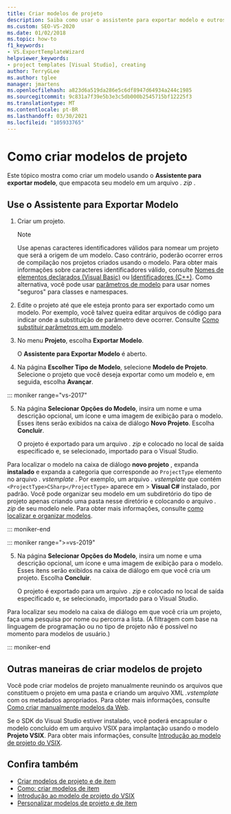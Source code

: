 ```yaml
---
title: Criar modelos de projeto
description: Saiba como usar o assistente para exportar modelo e outros métodos para criar modelos de projeto no Visual Studio.
ms.custom: SEO-VS-2020
ms.date: 01/02/2018
ms.topic: how-to
f1_keywords:
- VS.ExportTemplateWizard
helpviewer_keywords:
- project templates [Visual Studio], creating
author: TerryGLee
ms.author: tglee
manager: jmartens
ms.openlocfilehash: a823d6a519da286e5c6df8947d64934a244c1985
ms.sourcegitcommit: 9c831a7f39e5b3e3c5db000b2545715bf12225f3
ms.translationtype: MT
ms.contentlocale: pt-BR
ms.lasthandoff: 03/30/2021
ms.locfileid: "105933765"
---
```

# <a name="how-to-create-project-templates"></a>Como criar modelos de projeto

Este tópico mostra como criar um modelo usando o **Assistente para exportar modelo**, que empacota seu modelo em um arquivo *. zip* .

## <a name="use-the-export-template-wizard"></a>Use o Assistente para Exportar Modelo

1. Criar um projeto.

    > [!NOTE]
    > Use apenas caracteres identificadores válidos para nomear um projeto que será a origem de um modelo. Caso contrário, poderão ocorrer erros de compilação nos projetos criados usando o modelo. Para obter mais informações sobre caracteres identificadores válido, consulte [Nomes de elementos declarados (Visual Basic)](/dotnet/visual-basic/programming-guide/language-features/declared-elements/declared-element-names) ou [Identificadores (C++)](/cpp/cpp/identifiers-cpp). Como alternativa, você pode usar [parâmetros de modelo](../ide/template-parameters.md) para usar nomes "seguros" para classes e namespaces.

2. Edite o projeto até que ele esteja pronto para ser exportado como um modelo. Por exemplo, você talvez queira editar arquivos de código para indicar onde a substituição de parâmetro deve ocorrer. Consulte [Como substituir parâmetros em um modelo](../ide/how-to-substitute-parameters-in-a-template.md).

3. No menu **Projeto**, escolha **Exportar Modelo**.

   O **Assistente para Exportar Modelo** é aberto.

4. Na página **Escolher Tipo de Modelo**, selecione **Modelo de Projeto**. Selecione o projeto que você deseja exportar como um modelo e, em seguida, escolha **Avançar**.

::: moniker range="vs-2017"

5. Na página **Selecionar Opções do Modelo**, insira um nome e uma descrição opcional, um ícone e uma imagem de exibição para o modelo. Esses itens serão exibidos na caixa de diálogo **Novo Projeto**. Escolha **Concluir**.

   O projeto é exportado para um arquivo *. zip* e colocado no local de saída especificado e, se selecionado, importado para o Visual Studio.

Para localizar o modelo na caixa de diálogo **novo projeto** , expanda **instalado** e expanda a categoria que corresponde ao `ProjectType` elemento no arquivo *. vstemplate* . Por exemplo, um arquivo *. vstemplate* que contém `<ProjectType>CSharp</ProjectType>` aparece em   >  **Visual C#** instalado, por padrão. Você pode organizar seu modelo em um subdiretório do tipo de projeto apenas criando uma pasta nesse diretório e colocando o arquivo *. zip* de seu modelo nele. Para obter mais informações, consulte [como localizar e organizar modelos](../ide/how-to-locate-and-organize-project-and-item-templates.md).

::: moniker-end

::: moniker range=">=vs-2019"

5. Na página **Selecionar Opções do Modelo**, insira um nome e uma descrição opcional, um ícone e uma imagem de exibição para o modelo. Esses itens serão exibidos na caixa de diálogo em que você cria um projeto. Escolha **Concluir**.

   O projeto é exportado para um arquivo *. zip* e colocado no local de saída especificado e, se selecionado, importado para o Visual Studio.

Para localizar seu modelo na caixa de diálogo em que você cria um projeto, faça uma pesquisa por nome ou percorra a lista. (A filtragem com base na linguagem de programação ou no tipo de projeto não é possível no momento para modelos de usuário.)

::: moniker-end

## <a name="other-ways-to-create-project-templates"></a>Outras maneiras de criar modelos de projeto

Você pode criar modelos de projeto manualmente reunindo os arquivos que constituem o projeto em uma pasta e criando um arquivo XML *.vstemplate* com os metadados apropriados. Para obter mais informações, consulte [Como criar manualmente modelos da Web](../ide/how-to-manually-create-web-templates.md).

Se o SDK do Visual Studio estiver instalado, você poderá encapsular o modelo concluído em um arquivo VSIX para implantação usando o modelo **Projeto VSIX**. Para obter mais informações, consulte [Introdução ao modelo de projeto do VSIX](../extensibility/getting-started-with-the-vsix-project-template.md).

## <a name="see-also"></a>Confira também

- [Criar modelos de projeto e de item](../ide/creating-project-and-item-templates.md)
- [Como: criar modelos de item](../ide/how-to-create-item-templates.md)
- [Introdução ao modelo de projeto do VSIX](../extensibility/getting-started-with-the-vsix-project-template.md)
- [Personalizar modelos de projeto e de item](customizing-project-and-item-templates.md)
